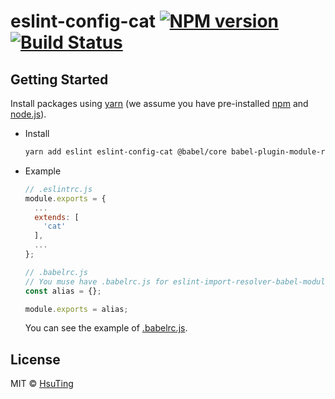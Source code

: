 # eslint-config-cat [![NPM version][npm-image]][npm-url] [![Build Status][travis-image]][travis-url]

## Getting Started
Install packages using [yarn](https://yarnpkg.com/) (we assume you have pre-installed [npm](https://www.npmjs.com/) and [node.js](https://nodejs.org/)).

- Install

  ```sh
  yarn add eslint eslint-config-cat @babel/core babel-plugin-module-resolver --dev
  ```
- Example

  ```js
  // .eslintrc.js
  module.exports = { 
    ...
    extends: [
      'cat'
    ],
    ...
  };

  // .babelrc.js
  // You muse have .babelrc.js for eslint-import-resolver-babel-module
  const alias = {};

  module.exports = alias;
  ```

  You can see the example of [.babelrc.js](./.babelrc.js).

## License
MIT © [HsuTing](http://hsuting.com)

[npm-image]: https://badge.fury.io/js/eslint-config-cat.svg
[npm-url]: https://npmjs.org/package/eslint-config-cat
[travis-image]: https://travis-ci.org/HsuTing/eslint-config-cat.svg?branch=master
[travis-url]: https://travis-ci.org/HsuTing/eslint-config-cat

